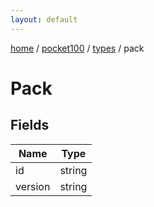 ```yaml
---
layout: default
---
```


[home](/)  /  [pocket100](/protocol/pocket100)  /  [types](/protocol/pocket100/types)  /  pack

# Pack

## Fields

Name | Type
---|---
id | string
version | string
